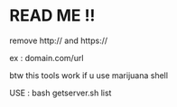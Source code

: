 # READ ME !!

remove http:// and https://

ex : domain.com/url

btw this tools work if u use marijuana shell 

USE : bash getserver.sh list


